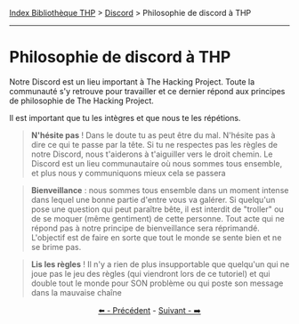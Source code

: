 [Index Bibliothèque THP](https://github.com/TheHackingProject/bibliotheque-THP/wiki) > [Discord](https://github.com/TheHackingProject/bibliotheque-THP/wiki/tuto_discord.md) > Philosophie de discord à THP

___

# Philosophie de discord à THP

Notre Discord est un lieu important à The Hacking Project. Toute la communauté s'y retrouve pour travailler et ce dernier répond aux principes de philosophie de The Hacking Project. 

Il est important que tu les intègres et que nous te les répétions.

>**N'hésite pas** ! Dans le doute tu as peut être du mal. N'hésite pas à dire ce qui te passe par la tête. Si tu ne respectes pas les règles de notre Discord, nous t'aiderons à t'aiguiller vers le droit chemin. Le Discord est un lieu communautaire où nous sommes tous ensemble, et plus nous y communiquons mieux cela se passera

>**Bienveillance** : nous sommes tous ensemble dans un moment intense dans lequel une bonne partie d'entre vous va galérer. Si quelqu'un pose une question qui peut paraître bête, il est interdit de "troller" ou de se moquer (même gentiment) de cette personne. Tout acte qui ne répond pas à notre principe de bienveillance sera réprimandé. L'objectif est de faire en sorte que tout le monde se sente bien et ne se brime pas.

>**Lis les règles** ! Il n'y a rien de plus insupportable que quelqu'un qui ne joue pas le jeu des règles (qui viendront lors de ce tutoriel) et qui double tout le monde pour SON problème ou qui poste son message dans la mauvaise chaîne  


<div align="center">

[⬅️ - Précédent](https://github.com/TheHackingProject/bibliotheque-THP/wiki/cest_quoi_discord.md) - [Suivant - ➡️](https://github.com/TheHackingProject/bibliotheque-THP/wiki/invitation_sur_le_discord.md)

</div>